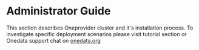 # Administrator Guide

This section describes Oneprovider cluster and it's installation process. To investigate specific deployment scenarios please visit tutorial section or Onedata support chat on [onedata.org](https://onedata.org/support)
